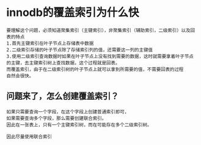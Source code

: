 # innodb的覆盖索引为什么快

	要理解这个问题，必须知道聚集索引（主键索引），非聚集索引（辅助索引，二级索引）以及回表的特点
	1.首先主键索引在叶子节点上存储表中数据
	2.二级索引存储的叶子节点除了存储索引列的值，还需要这一列的主键值
	3.使用二级索引查询数据时如果在叶子节点上没有找到需要的数据，这时就需要拿着叶子节点
	的主键，去主键索引树上查找数据，这个过程就是回表。
	而覆盖索引，由于在二级索引树的叶子节点上就可以拿到所需要的值，不需要回表的过程
	自然会很快。
	
## 问题来了，怎么创建覆盖索引？

	如果只需要查询一个字段，在这个字段上创建普通索引即可，
	如果需要查询多个字段，那么需要创建联合索引。
	因此在一张表上，只有一个主键索引树，而在可能存在多个二级索引树。
	
	因此尽量使用联合索引
	
	
	
	
	
	
	
	
	